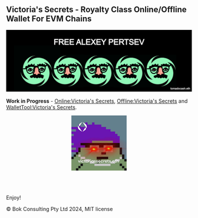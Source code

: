## Victoria's Secrets -  Royalty Class Online/Offline Wallet For EVM Chains

![](https://raw.githubusercontent.com/bokkypoobah/ChungoIntelligenceAgency/main/TomadoCash/freealexeypertsev.png)

**Work in Progress** - [Online:Victoria's Secrets](https://bokkypoobah.github.io/VictoriasSecrets/online.html), [Offline:Victoria's Secrets](https://bokkypoobah.github.io/VictoriasSecrets/offline.html) and [WalletTool:Victoria's Secrets](https://bokkypoobah.github.io/VictoriasSecrets/wallettool.html).

<p align="center">
  <img height="150" src="https://raw.githubusercontent.com/bokkypoobah/VictoriasSecrets/main/images/victoriassecrets.png" />
</p>

<br />

<br />

Enjoy!

© Bok Consulting Pty Ltd 2024, MIT license
